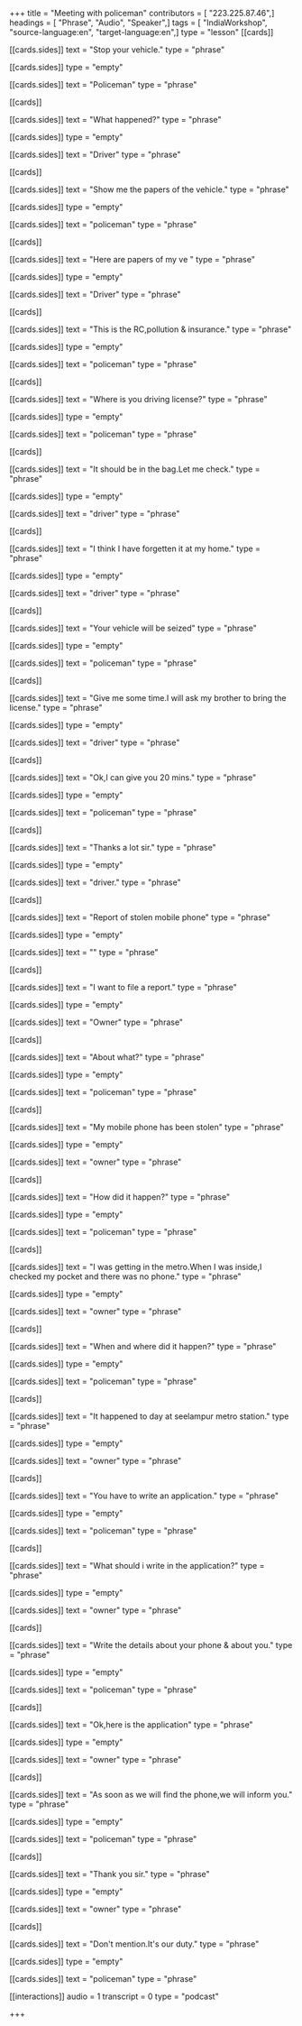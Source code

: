 +++
title = "Meeting with policeman"
contributors = [ "223.225.87.46",]
headings = [ "Phrase", "Audio", "Speaker",]
tags = [ "IndiaWorkshop", "source-language:en", "target-language:en",]
type = "lesson"
[[cards]]

[[cards.sides]]
text = "Stop your vehicle."
type = "phrase"

[[cards.sides]]
type = "empty"

[[cards.sides]]
text = "Policeman"
type = "phrase"

[[cards]]

[[cards.sides]]
text = "What happened?"
type = "phrase"

[[cards.sides]]
type = "empty"

[[cards.sides]]
text = "Driver"
type = "phrase"

[[cards]]

[[cards.sides]]
text = "Show me the papers of the vehicle."
type = "phrase"

[[cards.sides]]
type = "empty"

[[cards.sides]]
text = "policeman"
type = "phrase"

[[cards]]

[[cards.sides]]
text = "Here are papers of my ve "
type = "phrase"

[[cards.sides]]
type = "empty"

[[cards.sides]]
text = "Driver"
type = "phrase"

[[cards]]

[[cards.sides]]
text = "This is the RC,pollution & insurance."
type = "phrase"

[[cards.sides]]
type = "empty"

[[cards.sides]]
text = "policeman"
type = "phrase"

[[cards]]

[[cards.sides]]
text = "Where is you driving license?"
type = "phrase"

[[cards.sides]]
type = "empty"

[[cards.sides]]
text = "policeman"
type = "phrase"

[[cards]]

[[cards.sides]]
text = "It should be in the bag.Let  me check."
type = "phrase"

[[cards.sides]]
type = "empty"

[[cards.sides]]
text = "driver"
type = "phrase"

[[cards]]

[[cards.sides]]
text = "I think I have forgetten it at my home."
type = "phrase"

[[cards.sides]]
type = "empty"

[[cards.sides]]
text = "driver"
type = "phrase"

[[cards]]

[[cards.sides]]
text = "Your vehicle will be seized"
type = "phrase"

[[cards.sides]]
type = "empty"

[[cards.sides]]
text = "policeman"
type = "phrase"

[[cards]]

[[cards.sides]]
text = "Give me some time.I will ask my brother to bring the license."
type = "phrase"

[[cards.sides]]
type = "empty"

[[cards.sides]]
text = "driver"
type = "phrase"

[[cards]]

[[cards.sides]]
text = "Ok,I can give you 20 mins."
type = "phrase"

[[cards.sides]]
type = "empty"

[[cards.sides]]
text = "policeman"
type = "phrase"

[[cards]]

[[cards.sides]]
text = "Thanks a lot sir."
type = "phrase"

[[cards.sides]]
type = "empty"

[[cards.sides]]
text = "driver."
type = "phrase"

[[cards]]

[[cards.sides]]
text = "Report of stolen mobile phone"
type = "phrase"

[[cards.sides]]
type = "empty"

[[cards.sides]]
text = ""
type = "phrase"

[[cards]]

[[cards.sides]]
text = "I want to file a report."
type = "phrase"

[[cards.sides]]
type = "empty"

[[cards.sides]]
text = "Owner"
type = "phrase"

[[cards]]

[[cards.sides]]
text = "About what?"
type = "phrase"

[[cards.sides]]
type = "empty"

[[cards.sides]]
text = "policeman"
type = "phrase"

[[cards]]

[[cards.sides]]
text = "My mobile phone has been stolen"
type = "phrase"

[[cards.sides]]
type = "empty"

[[cards.sides]]
text = "owner"
type = "phrase"

[[cards]]

[[cards.sides]]
text = "How did it happen?"
type = "phrase"

[[cards.sides]]
type = "empty"

[[cards.sides]]
text = "policeman"
type = "phrase"

[[cards]]

[[cards.sides]]
text = "I was getting in the metro.When I was inside,I checked my pocket and there was no phone."
type = "phrase"

[[cards.sides]]
type = "empty"

[[cards.sides]]
text = "owner"
type = "phrase"

[[cards]]

[[cards.sides]]
text = "When and where did it happen?"
type = "phrase"

[[cards.sides]]
type = "empty"

[[cards.sides]]
text = "policeman"
type = "phrase"

[[cards]]

[[cards.sides]]
text = "It happened to day at seelampur metro station."
type = "phrase"

[[cards.sides]]
type = "empty"

[[cards.sides]]
text = "owner"
type = "phrase"

[[cards]]

[[cards.sides]]
text = "You have to write an application."
type = "phrase"

[[cards.sides]]
type = "empty"

[[cards.sides]]
text = "policeman"
type = "phrase"

[[cards]]

[[cards.sides]]
text = "What should i write in the application?"
type = "phrase"

[[cards.sides]]
type = "empty"

[[cards.sides]]
text = "owner"
type = "phrase"

[[cards]]

[[cards.sides]]
text = "Write the details about your phone & about you."
type = "phrase"

[[cards.sides]]
type = "empty"

[[cards.sides]]
text = "policeman"
type = "phrase"

[[cards]]

[[cards.sides]]
text = "Ok,here is the application"
type = "phrase"

[[cards.sides]]
type = "empty"

[[cards.sides]]
text = "owner"
type = "phrase"

[[cards]]

[[cards.sides]]
text = "As soon as we will find the phone,we will inform you."
type = "phrase"

[[cards.sides]]
type = "empty"

[[cards.sides]]
text = "policeman"
type = "phrase"

[[cards]]

[[cards.sides]]
text = "Thank you sir."
type = "phrase"

[[cards.sides]]
type = "empty"

[[cards.sides]]
text = "owner"
type = "phrase"

[[cards]]

[[cards.sides]]
text = "Don't mention.It's our duty."
type = "phrase"

[[cards.sides]]
type = "empty"

[[cards.sides]]
text = "policeman"
type = "phrase"

[[interactions]]
audio = 1
transcript = 0
type = "podcast"

+++

